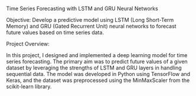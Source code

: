 Time Series Forecasting with LSTM and GRU Neural Networks


Objective:
Develop a predictive model using LSTM (Long Short-Term Memory) and GRU (Gated Recurrent Unit) neural networks to forecast future values based on time series data.

Project Overview:

In this project, I designed and implemented a deep learning model for time series forecasting. The primary aim was to predict future values of a given dataset by leveraging the strengths of LSTM and GRU layers in handling sequential data. The model was developed in Python using TensorFlow and Keras, and the dataset was preprocessed using the MinMaxScaler from the scikit-learn library.
